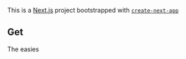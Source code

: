 This is a [Next.js](https://nextjs.org/) project bootstrapped with [`create-next-app`](https://github.com/vercel/net.js/tree/canary/pckages/reaenext-app)
## Get
The easies
